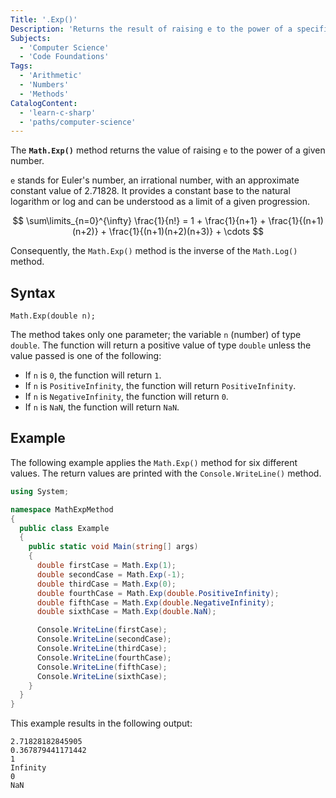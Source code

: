 ```yaml
---
Title: '.Exp()'
Description: 'Returns the result of raising e to the power of a specific number.'
Subjects:
  - 'Computer Science'
  - 'Code Foundations'
Tags:
  - 'Arithmetic'
  - 'Numbers'
  - 'Methods'
CatalogContent:
  - 'learn-c-sharp'
  - 'paths/computer-science'
---
```


The **`Math.Exp()`** method returns the value of raising `e` to the power of a given number.

`e` stands for Euler's number, an irrational number, with an approximate constant value of 2.71828. It provides a constant base to the natural logarithm or log and can be understood as a limit of a given progression.

$$
\sum\limits_{n=0}^{\infty} \frac{1}{n!} = 1 + \frac{1}{n+1} + \frac{1}{(n+1)(n+2)} + \frac{1}{(n+1)(n+2)(n+3)} + \cdots
$$

Consequently, the `Math.Exp()` method is the inverse of the `Math.Log()` method.

## Syntax

```pseudo
Math.Exp(double n);
```

The method takes only one parameter; the variable `n` (number) of type `double`. The function will return a positive value of type `double` unless the value passed is one of the following:

- If `n` is `0`, the function will return `1`.
- If `n` is `PositiveInfinity`, the function will return `PositiveInfinity`.
- If `n` is `NegativeInfinity`, the function will return `0`.
- If `n` is `NaN`, the function will return `NaN`.

## Example

The following example applies the `Math.Exp()` method for six different values. The return values are printed with the `Console.WriteLine()` method.

```cs
using System;

namespace MathExpMethod
{
  public class Example
  {
    public static void Main(string[] args)
    {
      double firstCase = Math.Exp(1);
      double secondCase = Math.Exp(-1);
      double thirdCase = Math.Exp(0);
      double fourthCase = Math.Exp(double.PositiveInfinity);
      double fifthCase = Math.Exp(double.NegativeInfinity);
      double sixthCase = Math.Exp(double.NaN);

      Console.WriteLine(firstCase);
      Console.WriteLine(secondCase);
      Console.WriteLine(thirdCase);
      Console.WriteLine(fourthCase);
      Console.WriteLine(fifthCase);
      Console.WriteLine(sixthCase);
    }
  }
}
```

This example results in the following output:

```shell
2.71828182845905
0.367879441171442
1
Infinity
0
NaN
```
